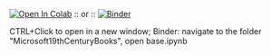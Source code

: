 
[![Open In Colab](https://colab.research.google.com/assets/colab-badge.svg)](https://colab.research.google.com/github/BL-Labs/Jupyter-notebooks-projects-using-BL-Sources/blob/master/Microsoft19thCenturyBooks/base.ipynb) :: or :: [![Binder](https://mybinder.org/badge_logo.svg)](https://mybinder.org/v2/gh/BL-Labs/Jupyter-notebooks-projects-using-BL-Sources/master?urlpath=/Microsoft19thCenturyBooks/base.ipynb)

CTRL+Click to open in a new window; Binder: navigate to the folder "Microsoft19thCenturyBooks", open base.ipynb


